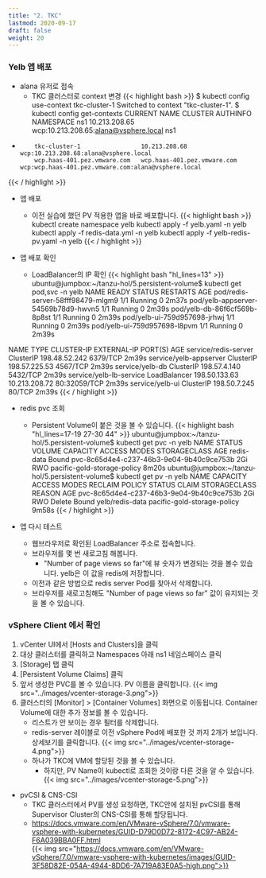 ```yaml
---
title: "2. TKC"
lastmod: 2020-09-17
draft: false
weight: 20
---
```


### Yelb 앱 배포
- alana 유저로 접속
  * TKC 클러스터로 context 변경
{{< highlight bash >}}
$ kubectl config use-context tkc-cluster-1
Switched to context "tkc-cluster-1".
$ kubectl config get-contexts
CURRENT   NAME                          CLUSTER                       AUTHINFO                                              NAMESPACE
          ns1                           10.213.208.65                 wcp:10.213.208.65:alana@vsphere.local                 ns1
*         tkc-cluster-1                 10.213.208.68                 wcp:10.213.208.68:alana@vsphere.local                 
          wcp.haas-401.pez.vmware.com   wcp.haas-401.pez.vmware.com   wcp:wcp.haas-401.pez.vmware.com:alana@vsphere.local
{{< / highlight >}}        

- 앱 배포
  * 이전 실습에 했던 PV 적용한 앱을 바로 배포합니다.
{{< highlight bash >}}
kubectl create namespace yelb
kubectl apply -f yelb.yaml -n yelb
kubectl apply -f redis-data.yml -n yelb
kubectl apply -f yelb-redis-pv.yaml -n yelb
{{< / highlight >}} 

- 앱 배포 확인
  * LoadBalancer의 IP 확인
{{< highlight bash "hl_lines=13" >}}
ubuntu@jumpbox:~/tanzu-hol/5.persistent-volume$ kubectl get pod,svc -n yelb
NAME                                  READY   STATUS    RESTARTS   AGE
pod/redis-server-58fff98479-mlgm9     1/1     Running   0          2m37s
pod/yelb-appserver-54569b78d9-hwvn5   1/1     Running   0          2m39s
pod/yelb-db-86f6cf569b-8p8st          1/1     Running   0          2m39s
pod/yelb-ui-759d957698-jrhwj          1/1     Running   0          2m39s
pod/yelb-ui-759d957698-l8pvm          1/1     Running   0          2m39s

NAME                      TYPE           CLUSTER-IP      EXTERNAL-IP     PORT(S)        AGE
service/redis-server      ClusterIP      198.48.52.242   <none>          6379/TCP       2m39s
service/yelb-appserver    ClusterIP      198.57.225.53   <none>          4567/TCP       2m39s
service/yelb-db           ClusterIP      198.57.4.140    <none>          5432/TCP       2m39s
service/yelb-lb-service   LoadBalancer   198.50.133.63   10.213.208.72   80:32059/TCP   2m39s
service/yelb-ui           ClusterIP      198.50.7.245    <none>          80/TCP         2m39s
{{< / highlight >}} 

- redis pvc 조회
  * Persistent Volume이 붙은 것을 볼 수 있습니다.
{{< highlight bash "hl_lines=17-19 27-30 44" >}}
ubuntu@jumpbox:~/tanzu-hol/5.persistent-volume$ kubectl get pvc -n yelb
NAME         STATUS   VOLUME                                     CAPACITY   ACCESS MODES   STORAGECLASS                  AGE
redis-data   Bound    pvc-8c65d4e4-c237-46b3-9e04-9b40c9ce753b   2Gi        RWO            pacific-gold-storage-policy   8m20s
ubuntu@jumpbox:~/tanzu-hol/5.persistent-volume$ kubectl get pv -n yelb
NAME                                       CAPACITY   ACCESS MODES   RECLAIM POLICY   STATUS   CLAIM             STORAGECLASS                  REASON   AGE
pvc-8c65d4e4-c237-46b3-9e04-9b40c9ce753b   2Gi        RWO            Delete           Bound    yelb/redis-data   pacific-gold-storage-policy            9m58s
{{< / highlight >}}  

- 앱 다시 테스트
  * 웹브라우저로 확인된 LoadBalancer 주소로 접속합니다.
  * 브라우저를 몇 번 새로고침 해봅니다.
    + "Number of page views so far"에 뷰 숫자가 변경되는 것을 볼수 있습니다. yelb은 이 값을 redis에 저장합니다.
  * 이전과 같은 방법으로 redis server Pod를 찾아서 삭제합니다.
  * 브라우저를 새로고침해도 "Number of page views so far" 값이 유지되는 것을 볼 수 있습니다.

### vSphere Client 에서 확인
1. vCenter UI에서 [Hosts and Clusters]을 클릭
1. 대상 클러스터를 클릭하고 Namespaces 아래 ns1 네임스페이스 클릭
1. [Storage] 탭 클릭
1. [Persistent Volume Claims] 클릭
1. 앞서 생성한 PVC를 볼 수 있습니다. PV 이름을 클릭합니다.
  {{< img src="../images/vcenter-storage-3.png">}}
1. 클러스터의 [Monitor] > [Container Volumes] 화면으로 이동됩니다. Container Volume에 대한 추가 정보를 볼 수 있습니다.
    * 리스트가 안 보이는 경우 필터를 삭제합니다.
    * redis-server 레이블로 이전 vSphere Pod에 배포한 것 까지 2개가 보입니다. 상세보기를 클릭합니다.
    {{< img src="../images/vcenter-storage-4.png">}}  
    * 하나가 TKC에 VM에 할당된 것을 볼 수 있습니다.
      - 하지만, PV Name이 kubectl로 조회한 것이랑 다른 것을 알 수 있습니다.
    {{< img src="../images/vcenter-storage-5.png">}}  

- pvCSI & CNS-CSI
  * TKC 클러스터에서 PV를 생성 요청하면, TKC안에 설치된 pvCSI를 통해 Supervisor Cluster의 CNS-CSI를 통해 할당됩니다.
  * https://docs.vmware.com/en/VMware-vSphere/7.0/vmware-vsphere-with-kubernetes/GUID-D79D0D72-8172-4C97-AB24-F6A039BBA0FF.html  
      {{< img src="https://docs.vmware.com/en/VMware-vSphere/7.0/vmware-vsphere-with-kubernetes/images/GUID-3F58D82E-054A-4944-8DD6-7A719A83E0A5-high.png">}}    